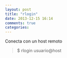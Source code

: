 ```yaml
---
layout: post
title: "rlogin"
date: 2013-12-15 16:14
comments: true
categories: 
---
```

Conecta con un host remoto

>$ rlogin usuario@host

